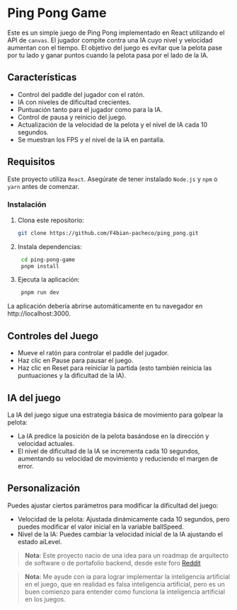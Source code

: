 # Ping Pong Game

Este es un simple juego de Ping Pong implementado en React utilizando el API de `canvas`. El jugador compite contra una IA cuyo nivel y velocidad aumentan con el tiempo. El objetivo del juego es evitar que la pelota pase por tu lado y ganar puntos cuando la pelota pasa por el lado de la IA.

## Características

- Control del paddle del jugador con el ratón.
- IA con niveles de dificultad crecientes.
- Puntuación tanto para el jugador como para la IA.
- Control de pausa y reinicio del juego.
- Actualización de la velocidad de la pelota y el nivel de IA cada 10 segundos.
- Se muestran los FPS y el nivel de la IA en pantalla.

## Requisitos

Este proyecto utiliza `React`. Asegúrate de tener instalado `Node.js` y `npm` o `yarn` antes de comenzar.

### Instalación

1. Clona este repositorio:
   ```bash
   git clone https://github.com/F4bian-pacheco/ping_pong.git
   ```
2. Instala dependencias:
   ```bash
    cd ping-pong-game
    pnpm install
   ```
2. Ejecuta la aplicación:
   ```bash
    pnpm run dev
   ```
La aplicación debería abrirse automáticamente en tu navegador en http://localhost:3000.

## Controles del Juego
* Mueve el ratón para controlar el paddle del jugador.
* Haz clic en Pause para pausar el juego.
* Haz clic en Reset para reiniciar la partida (esto también reinicia las puntuaciones y la dificultad de la IA).
## IA del juego
La IA del juego sigue una estrategia básica de movimiento para golpear la pelota:

* La IA predice la posición de la pelota basándose en la dirección y velocidad actuales.
* El nivel de dificultad de la IA se incrementa cada 10 segundos, aumentando su velocidad de movimiento y reduciendo el margen de error.

## Personalización

Puedes ajustar ciertos parámetros para modificar la dificultad del juego:

* Velocidad de la pelota: Ajustada dinámicamente cada 10 segundos, pero puedes modificar el valor inicial en la variable ballSpeed.
* Nivel de la IA: Puedes cambiar la velocidad inicial de la IA ajustando el estado aiLevel.

> **Nota**: Este proyecto nacio de una idea para un roadmap de arquitecto de software o de portafolio backend, desde este foro
> [Reddit](https://www.reddit.com/r/devsarg/comments/usl2o1/el_portfolio_para_programadores_backend_es_algo/)

> **Nota**: Me ayude con ia para lograr implementar la inteligencia artificial en el juego, que en realidad es falsa inteligencia artificial, pero es un buen comienzo para entender como funciona la inteligencia artificial en los juegos.